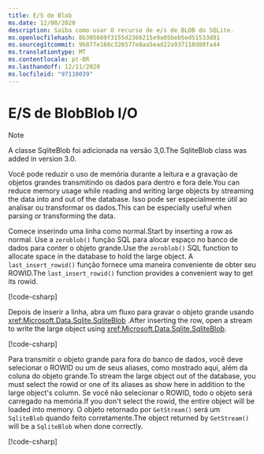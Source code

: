 ```yaml
---
title: E/S de Blob
ms.date: 12/08/2020
description: Saiba como usar O recurso de e/s de BLOB do SQLite.
ms.openlocfilehash: 8b305669f3155d2366215e9a05beb5ed51533d81
ms.sourcegitcommit: 9b877e160c326577e8aa5ead22a937110d80fa44
ms.translationtype: MT
ms.contentlocale: pt-BR
ms.lasthandoff: 12/11/2020
ms.locfileid: "97110039"
---
```

# <a name="blob-io"></a><span data-ttu-id="ecce4-103">E/S de Blob</span><span class="sxs-lookup"><span data-stu-id="ecce4-103">Blob I/O</span></span>

> [!NOTE]
> <span data-ttu-id="ecce4-104">A classe SqliteBlob foi adicionada na versão 3,0.</span><span class="sxs-lookup"><span data-stu-id="ecce4-104">The SqliteBlob class was added in version 3.0.</span></span>

<span data-ttu-id="ecce4-105">Você pode reduzir o uso de memória durante a leitura e a gravação de objetos grandes transmitindo os dados para dentro e fora dele.</span><span class="sxs-lookup"><span data-stu-id="ecce4-105">You can reduce memory usage while reading and writing large objects by streaming the data into and out of the database.</span></span> <span data-ttu-id="ecce4-106">Isso pode ser especialmente útil ao analisar ou transformar os dados.</span><span class="sxs-lookup"><span data-stu-id="ecce4-106">This can be especially useful when parsing or transforming the data.</span></span>

<span data-ttu-id="ecce4-107">Comece inserindo uma linha como normal.</span><span class="sxs-lookup"><span data-stu-id="ecce4-107">Start by inserting a row as normal.</span></span> <span data-ttu-id="ecce4-108">Use a `zeroblob()` função SQL para alocar espaço no banco de dados para conter o objeto grande.</span><span class="sxs-lookup"><span data-stu-id="ecce4-108">Use the `zeroblob()` SQL function to allocate space in the database to hold the large object.</span></span> <span data-ttu-id="ecce4-109">A `last_insert_rowid()` função fornece uma maneira conveniente de obter seu ROWID.</span><span class="sxs-lookup"><span data-stu-id="ecce4-109">The `last_insert_rowid()` function provides a convenient way to get its rowid.</span></span>

[!code-csharp[](../../../../samples/snippets/standard/data/sqlite/StreamingSample/Program.cs?name=snippet_Insert)]

<span data-ttu-id="ecce4-110">Depois de inserir a linha, abra um fluxo para gravar o objeto grande usando <xref:Microsoft.Data.Sqlite.SqliteBlob> .</span><span class="sxs-lookup"><span data-stu-id="ecce4-110">After inserting the row, open a stream to write the large object using <xref:Microsoft.Data.Sqlite.SqliteBlob>.</span></span>

[!code-csharp[](../../../../samples/snippets/standard/data/sqlite/StreamingSample/Program.cs?name=snippet_Write)]

<span data-ttu-id="ecce4-111">Para transmitir o objeto grande para fora do banco de dados, você deve selecionar o ROWID ou um de seus aliases, como mostrado aqui, além da coluna do objeto grande.</span><span class="sxs-lookup"><span data-stu-id="ecce4-111">To stream the large object out of the database, you must select the rowid or one of its aliases as show here in addition to the large object's column.</span></span> <span data-ttu-id="ecce4-112">Se você não selecionar o ROWID, todo o objeto será carregado na memória.</span><span class="sxs-lookup"><span data-stu-id="ecce4-112">If you don't select the rowid, the entire object will be loaded into memory.</span></span> <span data-ttu-id="ecce4-113">O objeto retornado por `GetStream()` será um `SqliteBlob` quando feito corretamente.</span><span class="sxs-lookup"><span data-stu-id="ecce4-113">The object returned by `GetStream()` will be a `SqliteBlob` when done correctly.</span></span>

[!code-csharp[](../../../../samples/snippets/standard/data/sqlite/StreamingSample/Program.cs?name=snippet_Read)]
